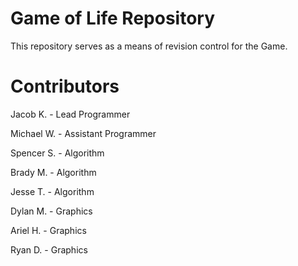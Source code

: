 Game of Life Repository
=======================
This repository serves as a means of revision control for the Game.

Contributors
============

Jacob K. - Lead Programmer

Michael W. - Assistant Programmer

Spencer S. - Algorithm

Brady M. - Algorithm

Jesse T. - Algorithm

Dylan M. - Graphics

Ariel H. - Graphics

Ryan D. - Graphics